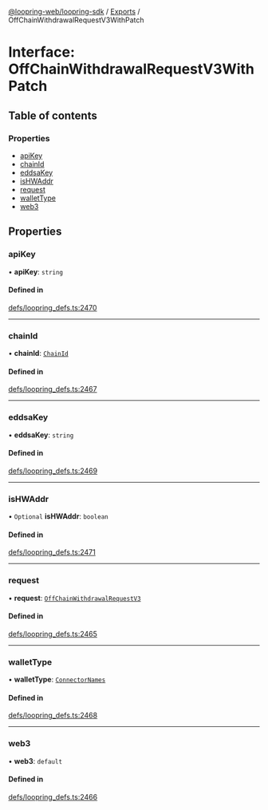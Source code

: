 [@loopring-web/loopring-sdk](../README.md) / [Exports](../modules.md) / OffChainWithdrawalRequestV3WithPatch

# Interface: OffChainWithdrawalRequestV3WithPatch

## Table of contents

### Properties

- [apiKey](OffChainWithdrawalRequestV3WithPatch.md#apikey)
- [chainId](OffChainWithdrawalRequestV3WithPatch.md#chainid)
- [eddsaKey](OffChainWithdrawalRequestV3WithPatch.md#eddsakey)
- [isHWAddr](OffChainWithdrawalRequestV3WithPatch.md#ishwaddr)
- [request](OffChainWithdrawalRequestV3WithPatch.md#request)
- [walletType](OffChainWithdrawalRequestV3WithPatch.md#wallettype)
- [web3](OffChainWithdrawalRequestV3WithPatch.md#web3)

## Properties

### apiKey

• **apiKey**: `string`

#### Defined in

[defs/loopring_defs.ts:2470](https://github.com/Loopring/loopring_sdk/blob/6d0be7c/src/defs/loopring_defs.ts#L2470)

___

### chainId

• **chainId**: [`ChainId`](../enums/ChainId.md)

#### Defined in

[defs/loopring_defs.ts:2467](https://github.com/Loopring/loopring_sdk/blob/6d0be7c/src/defs/loopring_defs.ts#L2467)

___

### eddsaKey

• **eddsaKey**: `string`

#### Defined in

[defs/loopring_defs.ts:2469](https://github.com/Loopring/loopring_sdk/blob/6d0be7c/src/defs/loopring_defs.ts#L2469)

___

### isHWAddr

• `Optional` **isHWAddr**: `boolean`

#### Defined in

[defs/loopring_defs.ts:2471](https://github.com/Loopring/loopring_sdk/blob/6d0be7c/src/defs/loopring_defs.ts#L2471)

___

### request

• **request**: [`OffChainWithdrawalRequestV3`](OffChainWithdrawalRequestV3.md)

#### Defined in

[defs/loopring_defs.ts:2465](https://github.com/Loopring/loopring_sdk/blob/6d0be7c/src/defs/loopring_defs.ts#L2465)

___

### walletType

• **walletType**: [`ConnectorNames`](../enums/ConnectorNames.md)

#### Defined in

[defs/loopring_defs.ts:2468](https://github.com/Loopring/loopring_sdk/blob/6d0be7c/src/defs/loopring_defs.ts#L2468)

___

### web3

• **web3**: `default`

#### Defined in

[defs/loopring_defs.ts:2466](https://github.com/Loopring/loopring_sdk/blob/6d0be7c/src/defs/loopring_defs.ts#L2466)
